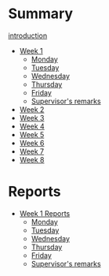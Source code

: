 # Summary

[introduction](introduction.md)


- [Week 1](week_1.md)
  - [Monday](20_06_2022.md)
  - [Tuesday](21_06_2022.md)
  - [Wednesday](22_06_2022.md)
  - [Thursday](23_06_2022.md)
  - [Friday]()
  - [Supervisor's remarks](week_1_remarks.md)  
- [Week 2](week_2.md)
- [Week 3](week_3.md)
- [Week 4](week_4.md)
- [Week 5](week_5.md)
- [Week 6](week_6.md)
- [Week 7](week_7.md)
- [Week 8](week_8.md)

# Reports
- [Week 1 Reports]()
  - [Monday]()
  - [Tuesday](21_06_2022_report.md)
  - [Wednesday](22_06_2022_report.md)
  - [Thursday]()
  - [Friday]()
  - [Supervisor's remarks]()  
